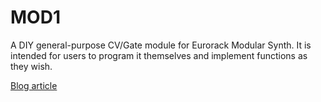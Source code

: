 # MOD1
A DIY general-purpose CV/Gate module for Eurorack Modular Synth. It is intended for users to program it themselves and implement functions as they wish.

[Blog article](https://note.com/solder_state/n/nc05d8e8fd311)

